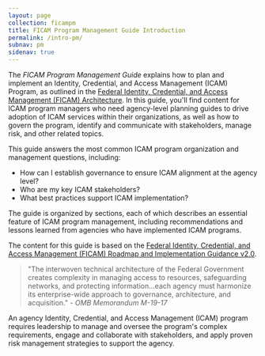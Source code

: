 ```yaml
---
layout: page
collection: ficampm
title: FICAM Program Management Guide Introduction
permalink: /intro-pm/
subnav: pm
sidenav: true
---
```


The *FICAM Program Management Guide* explains how to plan and implement an Identity, Credential, and Access Management (ICAM) Program, as outlined in the <a href="https://arch.idmanagement.gov/" target="_blank">Federal Identity, Credential, and Access Management (FICAM) Architecture</a>. In this guide, you'll find content for ICAM program managers who need agency-level planning guides to drive adoption of ICAM services within their organizations, as well as how to govern the program, identify and communicate with stakeholders, manage risk, and other related topics.

This guide answers the most common ICAM program organization and management questions, including:

- How can I establish governance to ensure ICAM alignment at the agency level?
- Who are my key ICAM stakeholders?
- What best practices support ICAM implementation?

The guide is organized by sections, each of which describes an essential feature of ICAM program management, including recommendations and lessons learned from agencies who have implemented ICAM programs.

The content for this guide is based on the <a href="https://www.idmanagement.gov/wp-content/uploads/sites/1171/uploads/FICAM_Roadmap_and_Implem_Guid.pdf" target="_blank">Federal Identity, Credential, and Access Management (FICAM) Roadmap and Implementation Guidance v2.0</a>.

> "The interwoven technical architecture of the Federal Government creates complexity in managing access to resources, safeguarding networks, and protecting information...each agency must harmonize its enterprise-wide approach to governance, architecture, and acquisition." - *OMB Memorandum M-19-17*

An agency Identity, Credential, and Access Management (ICAM) program requires leadership to manage and oversee the program's complex requirements, engage and collaborate with stakeholders, and apply proven risk management strategies to support the agency.
